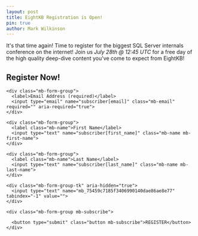 ```yaml
---
layout: post
title: EightKB Registration is Open!
pin: true
author: Mark Wilkinson
---
```


It's that time again! Time to register for the biggest SQL Server internals conference on the internet! Join us *July 28th @ 12:45 UTC* for a free day of the high quality deep-dive content you've come to expect from EightKB!  

<!--Start Signup Form-->
<div class="mb-embed">
  <!-- You can customize the default success message here -->
  <h2 class="mb-message mb-success-message" default-message="Thank you for registering for EightKB! If you don't receive an email confirming your registration, check your spam folder so you don't miss any future emails (like the link to the conference!)."></h2>
  <h2 class="mb-message mb-error-message"></h2>

  <form method="post" action="https://www.mailblast.io/lists/e0e3d5a9-5288-41e7-b70a-7d0576e5c99e/subscribers/create_external" class="mb-form" novalidate="novalidate">
    <h2 class="mb-form-title">Register Now!</h2>

    <div class="mb-form-group">
      <label>Email Address (required)</label>
      <input type="email" name="subscriber[email]" class="mb-email" required="" aria-required="true">
    </div>

    <div class="mb-form-group">
      <label class="mb-name">First Name</label>
      <input type="text" name="subscriber[first_name]" class="mb-name mb-first-name">
    </div>

    <div class="mb-form-group">
      <label class="mb-name">Last Name</label>
      <input type="text" name="subscriber[last_name]" class="mb-name mb-last-name">
    </div>

    <div class="mb-form-group-tk" aria-hidden="true">
      <input type="text" name="mb_75459c7185f3406990140dae86ae8e77" tabindex="-1" value="">
    </div>

    <div class="mb-form-group mb-subscribe">

      <button type="submit" class="button mb-subscribe">REGISTER</button>
    </div>
  </form>
  <script src="https://cdn.mailblast.io/javascripts/mb-embed-1-2.js"></script>
</div>
<!--End Signup Form-->
